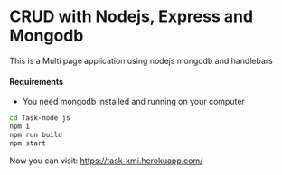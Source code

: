 # CRUD with Nodejs, Express and Mongodb

This is a Multi page application using nodejs mongodb and handlebars

#### Requirements

- You need mongodb installed and running on your computer

```bash
cd Task-node js
npm i
npm run build
npm start
```

Now you can visit: <a target="_blank" href="https://task-kmi.herokuapp.com/">https://task-kmi.herokuapp.com/</a>
